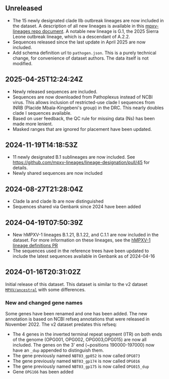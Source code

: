 ## Unreleased

- The 15 newly designated clade IIb outbreak lineages are now included in the dataset. A description of all new lineages is available in this [mpxv-lineages repo document](https://github.com/mpxv-lineages/lineage-designation/blob/master/designation_records/A.2.5-C.1.3-E.3.1-E-4-F.4.1-G.1-etc_2025-09-07.md). A notable new lineage is G.1, the 2025 Sierra Leone outbreak lineage, which is a descendant of A.2.2.
- Sequences released since the last update in April 2025 are now included.
- Add schema definition url to `pathogen.json`. This is a purely technical change, for convenience of dataset authors. The data itself is not modified.

## 2025-04-25T12:24:24Z

- Newly released sequences are included.
- Sequences are now downloaded from Pathoplexus instead of NCBI virus. This allows inclusion of restricted-use clade I sequences from INRB (Placide Mbala-Kingebeni's group) in the DRC. This nearly doubles clade I sequences available.
- Based on user feedback, the QC rule for missing data (Ns) has been made more lenient.
- Masked ranges that are ignored for placement have been updated.

## 2024-11-19T14:18:53Z

- 11 newly designated B.1 sublineages are now included. See <https://github.com/mpxv-lineages/lineage-designation/pull/45> for details.
- Newly shared sequences are now included

## 2024-08-27T21:28:04Z

- Clade Ia and clade Ib are now distinguished
- Sequences shared via Genbank since 2024 have been added

## 2024-04-19T07:50:39Z

- New hMPXV-1 lineages B.1.21, B.1.22, and C.1.1 are now included in the dataset. For more information on these lineages, see the [hMPXV-1 lineage definitions PR](https://github.com/mpxv-lineages/lineage-designation/pull/37)
- The sequences used in the reference trees have been updated to include the latest sequences available in Genbank as of 2024-04-16

## 2024-01-16T20:31:02Z

Initial release of this dataset. This dataset is similar to the v2 dataset [`MPXV/ancestral`](https://github.com/nextstrain/nextclade_data/tree/2023-08-17--15-51-24--UTC/data/datasets/MPXV/references/ancestral/versions/2023-08-01T12%3A00%3A00Z/files) with some differences.

### New and changed gene names

Some genes have been renamed and one has been added. The new annotation is based on NCBI refseq annotations that were released in November 2022. The v2 dataset predates this refseq:

- The 4 genes in the inverted terminal repeat segment (ITR) on both ends of the genome (OPG001, OPG002, OPG003,OPG015) are now all included. The genes on the 3' end (~positions 190000-197000) now have an `_dup` appended to distinguish them.
- The gene previously named `NBT03_gp052` is now called `OPG073`
- The gene previously named `NBT03_gp174` is now called `OPG016`
- The gene previously named `NBT03_gp175` is now called `OPG015_dup`
- Gene `OPG166` has been added
